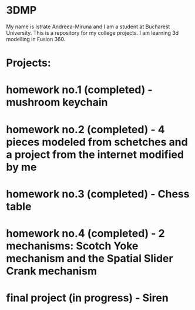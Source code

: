# 3DMP
My name is Istrate Andreea-Miruna and I am a student at Bucharest University. This is a repository for my college projects. I am learning 3d modelling in Fusion 360.
# Projects:
# homework no.1 (completed) - mushroom keychain 
# homework no.2 (completed) - 4 pieces modeled from schetches and a project from the internet modified by me
# homework no.3 (completed) - Chess table
# homework no.4 (completed) - 2 mechanisms: Scotch Yoke mechanism and the Spatial Slider Crank mechanism
# final project (in progress) - Siren
